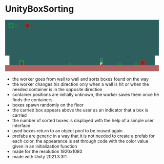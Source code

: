# UnityBoxSorting

![alt_text](https://github.com/Sundji/UnityBoxSorting/blob/main/Assets/Screenshots/Screenshot.png?raw=TRUE)

- the worker goes from wall to wall and sorts boxes found on the way
- the worker changes his direction only when a wall is hit or when the needed container is in the opposite direction
- container positions are initially unknown, the worker saves them once he finds the containers
- boxes spawn randomly on the floor
- the carried box appears above the user as an indicator that a box is carried
- the number of sorted boxes is displayed with the help of a simple user interface
- used boxes return to an object pool to be reused again
- prefabs are generic in a way that it is not needed to create a prefab for each color, the appearance is set through code with the color value given in an initialization function
- made for the resolution 1920x1080
- made with Unity 2021.3.3f1
